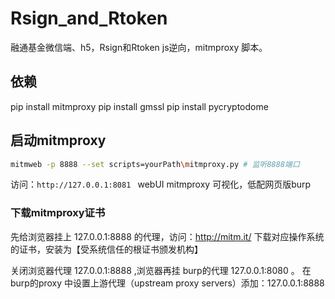# Rsign_and_Rtoken
融通基金微信端、h5，Rsign和Rtoken js逆向，mitmproxy 脚本。 

## 依赖
pip install mitmproxy
pip install gmssl
pip install pycryptodome

## 启动mitmproxy
```bash
mitmweb -p 8888 --set scripts=yourPath\mitmproxy.py # 监听8888端口
```

访问：`http://127.0.0.1:8081 ` webUI mitmproxy 可视化，低配网页版burp

### 下载mitmproxy证书

先给浏览器挂上 127.0.0.1:8888 的代理，访问：http://mitm.it/ 下载对应操作系统的证书，安装为【受系统信任的根证书颁发机构】

关闭浏览器代理 127.0.0.1:8888 ,浏览器再挂 burp的代理 127.0.0.1:8080 。
在burp的proxy 中设置上游代理（upstream proxy servers）添加：127.0.0.1:8888
